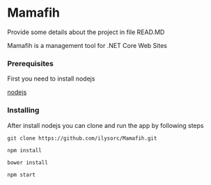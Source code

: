# Mamafih
Provide some details about the project in file READ.MD

Mamafih is a management tool for .NET Core Web Sites

### Prerequisites

First you need to install nodejs

[nodejs](https://nodejs.org/en/)

### Installing

After install nodejs you can clone and run the app by following steps

```
git clone https://github.com/ilysorc/Mamafih.git
```

```
npm install
```

```
bower install
```

```
npm start
```
